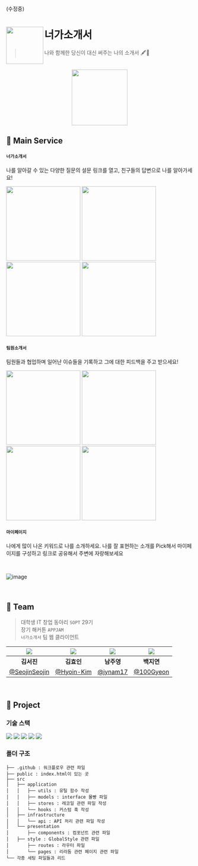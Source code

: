 (수정중)

# 너가소개서<img src="https://user-images.githubusercontent.com/73823388/150399439-ae1c9902-8e37-45a3-a6a5-f3d29e7601a4.png" align=left width=100>

> 나와 함께한 당신이 대신 써주는 나의 소개서 🖋📓

<br />

<div align="center">
  <img src="https://user-images.githubusercontent.com/73823388/150405288-e6c19597-8ff6-49ac-911f-fe0d36c8e400.gif" width=150>

</div>

## 📓 Main Service

#### `너가소개서` <br />
나를 알아갈 수 있는 다양한 질문의 설문 링크를 열고, 친구들의 답변으로 나를 알아가세요! <br />
<div align="left">
<img src="https://user-images.githubusercontent.com/73823388/150408607-bf7d2bf2-16ab-4dfa-b27f-320b52af827a.png" width=200>
<img src="https://user-images.githubusercontent.com/73823388/150408727-93c3744a-444c-480c-a941-1346ff4ea2d0.png" width=200>
  <img src="https://user-images.githubusercontent.com/73823388/150408869-d1c5a594-9d08-436d-9054-4ce74e51a7b9.png" width=200>
   <img src="https://user-images.githubusercontent.com/73823388/150410268-9d6daf89-1c0b-4a31-9263-1806e405dfdd.png" width=200>
</div>


#### `팀원소개서` <br />
팀원들과 협업하며 일어난 이슈들을 기록하고 그에 대한 피드백을 주고 받으세요! <br />
<div align="left">
<img src="https://user-images.githubusercontent.com/73823388/150412007-98f414e7-5b99-4410-b582-0a32782cec21.png" width=200>
<img src="https://user-images.githubusercontent.com/73823388/150412223-db984eb7-c2db-4018-bf20-e4a77ca7c08d.png" width=200>
  <img src="https://user-images.githubusercontent.com/73823388/150408869-d1c5a594-9d08-436d-9054-4ce74e51a7b9.png" width=200>
   <img src="https://user-images.githubusercontent.com/73823388/150410268-9d6daf89-1c0b-4a31-9263-1806e405dfdd.png" width=200>
</div>

#### `마이페이지` <br />
나에게 많이 나온 키워드로 나를 소개하세요. 나를 잘 표현하는 소개를 Pick해서 마이페이지를 구성하고 링크로 공유해서 주변에 자랑해보세요

<br />

![image](https://user-images.githubusercontent.com/73823388/150393581-05b5d78e-6283-48d4-b983-f75ebaaca34b.png)

<br />

## 📓 Team

> 대학생 IT 창업 동아리 `SOPT` 29기 <br />
> 장기 해커톤 `APPJAM` <br />
>  `너가소개서` 팀 웹 클라이언트 <br />

|<img src="https://user-images.githubusercontent.com/73823388/150397401-f3d3da1d-c684-49af-9c09-b9249500b6f2.png">|<img src="https://user-images.githubusercontent.com/73823388/150397586-80771a1c-b238-4c6e-9110-d4f852d3eb04.png">|<img src="https://user-images.githubusercontent.com/73823388/150397971-bc6a3585-5d1f-42fe-8fc8-36edcb4dcd2b.png">|<img src="https://user-images.githubusercontent.com/73823388/150397746-6ade7bc1-3c5f-4cbc-b1a0-9fe8599c1230.png">|
|:--:|:--:|:--:|:--:|
|**김서진**|**김효인**|**남주영**|**백지연**|
|[@SeojinSeojin](https://github.com/SeojinSeojin)|[@Hyoin-Kim](https://github.com/Hyoin-Kim)|[@jynam17](https://github.com/jynam17)|[@100Gyeon](https://github.com/100Gyeon)|

<br />

## 📓 Project
### 기술 스택
<div align="left">
  <img src="https://img.shields.io/badge/TypeScript-3178C6?style=flat-square&logo=typescript&logoColor=white"/>
  <img src="https://img.shields.io/badge/React-61DAFB?style=flat-square&logo=React&logoColor=white"/>
  <img src="https://img.shields.io/badge/recoil-764ABC?style=flat-square&logo=&logoColor=white"/>
  <img src="https://img.shields.io/badge/axios-339933?style=flat-square&logo=&logoColor=white"/>
   <img src="https://img.shields.io/badge/styled--components-DB7093?style=flat-square&logo=styled-components&logoColor=white"/>
</div>

### 폴더 구조

```
├── .github : 워크플로우 관련 파일
├── public : index.html이 있는 곳
├── src
│   ├── application 
│   │   ├── utils : 유틸 함수 작성
│   │   ├── models : interface 몰빵 파일 
│   │   ├── stores : 레코일 관련 파일 작성
│   │   └── hooks : 커스텀 훅 작성 
│   ├── infrastructure 
│   │   └── api : API 처리 관련 파일 작성 
│   └── presentation 
│       ├── components : 컴포넌트 관련 파일 
│	├── style : GlobalStyle 관련 파일
│       ├── routes : 라우터 파일 
│       └── pages : 리라돔 관련 페이지 관련 파일 
└── 각종 세팅 파일들과 리드 
```
### 
